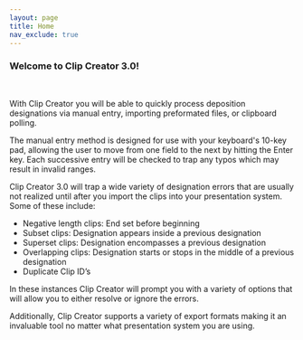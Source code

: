 ```yaml
---
layout: page
title: Home
nav_exclude: true
---
```

### Welcome to Clip Creator 3.0!
<br>

With Clip Creator you will be able to quickly process deposition designations via manual entry, importing preformated files, or clipboard polling. 

The manual entry method is designed for use with your keyboard's 10-key pad, allowing the user to 
move from one field to the next by hitting the Enter key. Each successive entry will be checked to trap any typos which may result in invalid ranges.


Clip Creator 3.0 will trap a wide variety of designation errors that are usually not realized until after you import the clips into your presentation system. Some of these include:

- Negative length clips: End set before beginning
- Subset clips: Designation appears inside a previous designation
- Superset clips: Designation encompasses a previous designation
- Overlapping clips: Designation starts or stops in the middle of a previous designation 
- Duplicate Clip ID’s

In these instances Clip Creator will prompt you with a variety of options that will allow you to either  resolve or ignore the errors.

Additionally, Clip Creator supports a variety of export formats making it an invaluable tool no matter what presentation system you are using.